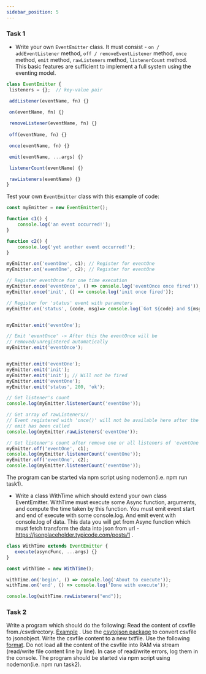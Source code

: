 ```yaml
---
sidebar_position: 5
---
```


### Task 1

* Write your own `EventEmitter` class. It must consist - `on / addEventListener` method, `off / removeEventListener` method, `once` method, `emit` method, `rawListeners` method, `listenerCount` method. This basic features are sufficient to implement a full system using the eventing model.


 ```js
class EventEmitter {
  listeners = {};  // key-value pair

  addListener(eventName, fn) {}
    
  on(eventName, fn) {}

  removeListener(eventName, fn) {}
    
  off(eventName, fn) {}

  once(eventName, fn) {}

  emit(eventName, ...args) {}

  listenerCount(eventName) {}

  rawListeners(eventName) {}
}
```

Test your own `EventEmitter` class with this example of code:


```js
const myEmitter = new EventEmitter();

function c1() {
    console.log('an event occurred!');
}

function c2() {
    console.log('yet another event occurred!');
}

myEmitter.on('eventOne', c1); // Register for eventOne
myEmitter.on('eventOne', c2); // Register for eventOne

// Register eventOnce for one time execution
myEmitter.once('eventOnce', () => console.log('eventOnce once fired'));
myEmitter.once('init', () => console.log('init once fired'));

// Register for 'status' event with parameters
myEmitter.on('status', (code, msg)=> console.log(`Got ${code} and ${msg}`));


myEmitter.emit('eventOne');

// Emit 'eventOnce' -> After this the eventOnce will be
// removed/unregistered automatically
myEmitter.emit('eventOnce');


myEmitter.emit('eventOne');
myEmitter.emit('init');
myEmitter.emit('init'); // Will not be fired
myEmitter.emit('eventOne');
myEmitter.emit('status', 200, 'ok');

// Get listener's count
console.log(myEmitter.listenerCount('eventOne'));

// Get array of rawListeners//
// Event registered with 'once()' will not be available here after the
// emit has been called
console.log(myEmitter.rawListeners('eventOne'));

// Get listener's count after remove one or all listeners of 'eventOne'
myEmitter.off('eventOne', c1);
console.log(myEmitter.listenerCount('eventOne'));
myEmitter.off('eventOne', c2);
console.log(myEmitter.listenerCount('eventOne'));
```

The program can be started via npm script using nodemon(i.e. npm run task1).

* Write a class WithTime which should extend your own class EventEmitter. WithTime must execute some Async function, arguments, and compute the time taken by this function. You must emit event start and end of execute with some console.log. And emit event with console.log of data. This data you will get from Async function which must fetch transform the data into json from url - https://jsonplaceholder.typicode.com/posts/1 .


 ```js
class WithTime extends EventEmitter {
    execute(asyncFunc, ...args) {}
}

const withTime = new WithTime();

withTime.on('begin', () => console.log('About to execute'));
withTime.on('end', () => console.log('Done with execute'));

console.log(withTime.rawListeners("end"));
```

### Task 2

Write a program which should do the following: Read the content of csvfile from./csvdirectory. [Example](https://epa.ms/nodejs19-hw1-ex1) . Use the [csvtojson package](https://github.com/Keyang/node-csvtojson) to convert csvfile to jsonobject.
Write the csvfile content to a new txtfile. Use the following [format](https://epa.ms/nodejs19-hw1-ex2). Do not load all the content of the csvfile into RAM via stream (read/write file content line by line). In case of read/write errors, log them in the console. The program should be started via npm script using nodemon(i.e. npm run task2).



